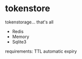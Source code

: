 # tokenstore

tokenstorage... that's all

- Redis
- Memory
- Sqlite3

requirements: TTL automatic expiry
